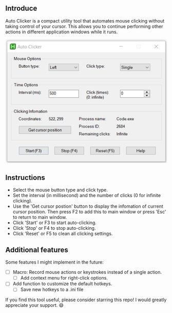 ## Introduce

Auto Clicker is a compact utility tool that automates mouse clicking without taking control of your cursor. This allows you to continue performing other actions in different application windows while it runs.

![gui](./resources/gui.png)

## Instructions

- Select the mouse button type and click type.
- Set the interval (in millisecond) and the number of clicks (0 for infinite clicking).
- Use the 'Get cursor postion' button to display the infomation of current cursor position. Then press F2 to add this to main window or press 'Esc' to return to main window.
- Click 'Start' or F3 to start auto-clicking.
- Click 'Stop' or F4 to stop auto-clicking.
- Click 'Reset' or F5 to clean all clicking settings.

## Additional features

Some features I might implement in the future:
- [ ] Macro: Record mouse actions or keystrokes instead of a single action.
  - [ ] Add context menu for right-click options.
- [ ] Add function to customize the default hotkeys.
  - [ ] Save new hotkeys to a .ini file

If you find this tool useful, please consider starring this repo! I would greatly appreciate your support. 😄